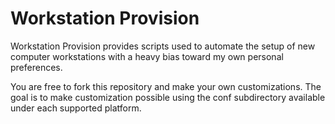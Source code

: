 Workstation Provision
=====================

Workstation Provision provides scripts used to 
automate the setup of new computer workstations 
with a heavy bias toward my own personal 
preferences.

You are free to fork this repository and make your 
own customizations. The goal is to make customization 
possible using the conf subdirectory available under 
each supported platform.
